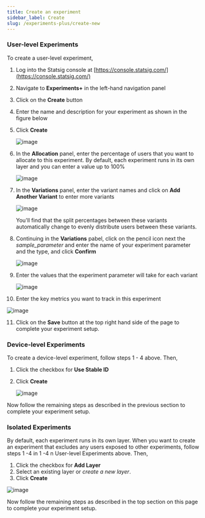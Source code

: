 ```yaml
---
title: Create an experiment
sidebar_label: Create
slug: /experiments-plus/create-new
---
```


### User-level Experiments
To create a user-level experiment,
1. Log into the Statsig console at [https://console.statsig.com/](https://console.statsig.com/)
2. Navigate to **Experiments+** in the left-hand navigation panel
3. Click on the **Create** button
4. Enter the name and description for your experiment as shown in the figure below
5. Click **Create** 

   ![image](https://user-images.githubusercontent.com/1315028/138970611-1e46fe5a-6119-4be3-8cc1-0b296477d6c8.png)
   
6. In the **Allocation** panel, enter the percentage of users that you want to allocate to this experiment. By default, each experiment runs in its own layer and you can enter a value up to 100%

   ![image](https://user-images.githubusercontent.com/1315028/138972419-b7c42f97-29ec-407e-851f-3301130a21c5.png)

7. In the **Variations** panel, enter the variant names and click on **Add Another Variant** to enter more variants

   ![image](https://user-images.githubusercontent.com/1315028/138972765-bd10e43e-be10-4859-ae32-bde87913b0e6.png)

   You'll find that the split percentages between these variants automatically change to evenly distribute users between these variants.

8. Continuing in the **Variations** pabel, click on the pencil icon next the _sample_parameter_ and enter the name of your experiment parameter and the type, and click **Confirm**

   ![image](https://user-images.githubusercontent.com/1315028/138972604-3bb43962-6991-4eac-9fba-a9ab165ea1d2.png)

9. Enter the values that the experiment parameter will take for each variant

   ![image](https://user-images.githubusercontent.com/1315028/138973003-66f3879c-14f2-44f2-9a3a-ee2be0b18162.png)
   
10. Enter the key metrics you want to track in this experiment

   ![image](https://user-images.githubusercontent.com/1315028/138973362-69b53d48-745a-462f-a275-b0a3720d4d90.png)

11. Click on the **Save** button at the top right hand side of the page to complete your experiment setup.


### Device-level Experiments
To create a device-level experiment, follow steps 1 - 4 above. Then,
 1. Click the checkbox for **Use Stable ID**
 2. Click **Create**
 
    ![image](https://user-images.githubusercontent.com/1315028/138970906-643c9178-7121-4658-834e-8c5823644fad.png)

Now follow the remaining steps as described in the previous section to complete your experiment setup. 

### Isolated Experiments
By default, each experiment runs in its own layer. When you want to create an experiment that excludes any users exposed to other experiments, follow steps 1 -4 in 1 -4 n User-level Experiments above. Then,
1. Click the checkbox for **Add Layer**
2. Select an existing layer or _create a new layer_.
3. Click **Create**

![image](https://user-images.githubusercontent.com/1315028/138971433-98c6e385-a95b-4e9c-a3d8-d9d291b6cac6.png)

Now follow the remaining steps as described in the top section on this page to complete your experiment setup.
